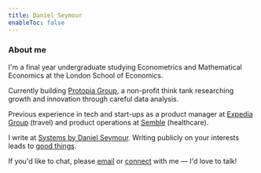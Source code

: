 ```yaml
---
title: Daniel Seymour
enableToc: false
---
```

<h3>About me</h3>

<p>I'm a final year undergraduate studying Econometrics and Mathematical Economics at the London School of Economics.</p>

<p>Currently building <a href="https://www.protopiagroup.org/" target="_blank" rel="noopener noreferrer">Protopia Group</a>, a non-profit think tank researching growth and innovation through careful data analysis.</p>

<p>Previous experience in tech and start-ups as a product manager at <a href="https://www.expediagroup.com/home/" target="_blank" rel="noopener noreferrer">Expedia Group</a> (travel) and product operations at <a href="https://www.semble.io/" target="_blank" rel="noopener noreferrer">Semble</a> (healthcare).</p>

<p>I write at <a href="https://danielseymour.substack.com/?utm_source=substack&utm_medium=web&utm_campaign=substack_profile" target="_blank" rel="noopener noreferrer">Systems by Daniel Seymour</a>. Writing publicly on your interests leads to <a href="https://nabeelqu.co/principles" target="_blank" rel="noopener noreferrer">good things</a>.</p>

<p>If you'd like to chat, please <a href="mailto:d.seymour@lse.ac.uk">email</a> or <a href="https://www.linkedin.com/in/daniel-seymour1/" target="_blank" rel="noopener noreferrer">connect</a> with me — I'd love to talk!</p>